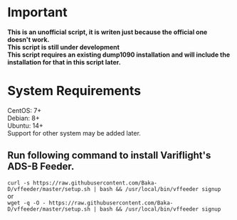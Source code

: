 # Important

**This is an unofficial script, it is writen just because the official one doesn't work.**\
**This script is still under development**\
**This script requires an existing dump1090 installation and will include the installation for that in this script later.**

# System Requirements
CentOS: 7+\
Debian: 8+\
Ubuntu: 14+\
Support for other system may be added later.

## Run following command to install Variflight's ADS-B Feeder.
`curl -s https://raw.githubusercontent.com/Baka-D/vffeeder/master/setup.sh | bash && /usr/local/bin/vffeeder signup`\
or\
`wget -q -O - https://raw.githubusercontent.com/Baka-D/vffeeder/master/setup.sh | bash && /usr/local/bin/vffeeder signup`